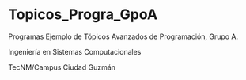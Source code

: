 # Topicos_Progra_GpoA
Programas Ejemplo de Tópicos Avanzados de Programación, Grupo A.

Ingeniería en Sistemas Computacionales

TecNM/Campus Ciudad Guzmán
